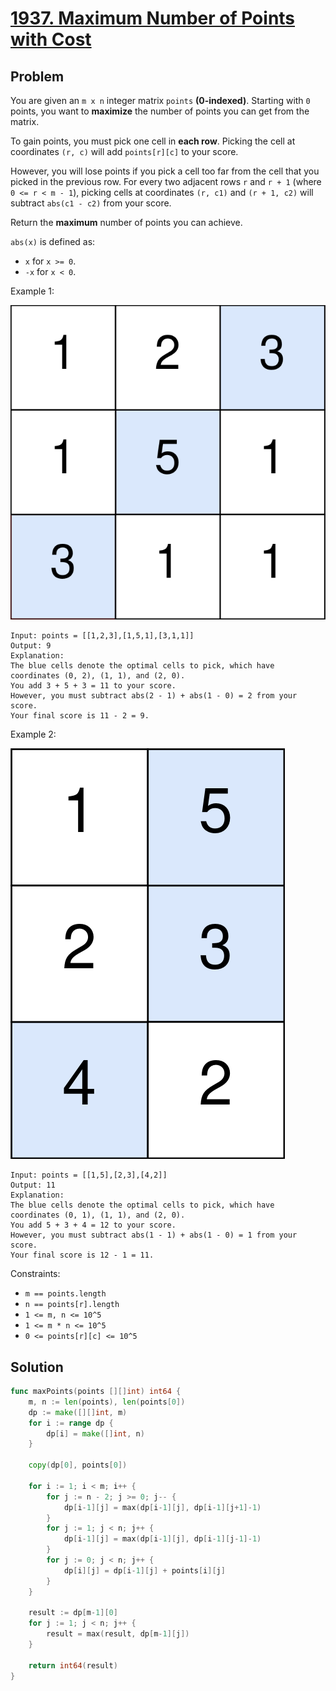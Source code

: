 # [1937. Maximum Number of Points with Cost](https://leetcode.com/problems/maximum-number-of-points-with-cost/)

## Problem

You are given an `m x n` integer matrix `points` **(0-indexed)**. Starting with `0` points, you want to **maximize** the number of points you can get from the matrix.

To gain points, you must pick one cell in **each row**. Picking the cell at coordinates `(r, c)` will add `points[r][c]` to your score.

However, you will lose points if you pick a cell too far from the cell that you picked in the previous row. For every two adjacent rows `r` and `r + 1` (where `0 <= r < m - 1`), picking cells at coordinates `(r, c1)` and `(r + 1, c2)` will subtract `abs(c1 - c2)` from your score.

Return the **maximum** number of points you can achieve.

`abs(x)` is defined as:

- `x` for `x >= 0`.
- `-x` for `x < 0`.


Example 1:

![alt text](image.png)

```
Input: points = [[1,2,3],[1,5,1],[3,1,1]]
Output: 9
Explanation:
The blue cells denote the optimal cells to pick, which have coordinates (0, 2), (1, 1), and (2, 0).
You add 3 + 5 + 3 = 11 to your score.
However, you must subtract abs(2 - 1) + abs(1 - 0) = 2 from your score.
Your final score is 11 - 2 = 9.
```

Example 2:

![alt text](image-1.png)

```
Input: points = [[1,5],[2,3],[4,2]]
Output: 11
Explanation:
The blue cells denote the optimal cells to pick, which have coordinates (0, 1), (1, 1), and (2, 0).
You add 5 + 3 + 4 = 12 to your score.
However, you must subtract abs(1 - 1) + abs(1 - 0) = 1 from your score.
Your final score is 12 - 1 = 11.
``` 

Constraints:

- `m == points.length`
- `n == points[r].length`
- `1 <= m, n <= 10^5`
- `1 <= m * n <= 10^5`
- `0 <= points[r][c] <= 10^5`

## Solution

```go
func maxPoints(points [][]int) int64 {
	m, n := len(points), len(points[0])
	dp := make([][]int, m)
	for i := range dp {
		dp[i] = make([]int, n)
	}

	copy(dp[0], points[0])

	for i := 1; i < m; i++ {
		for j := n - 2; j >= 0; j-- {
			dp[i-1][j] = max(dp[i-1][j], dp[i-1][j+1]-1)
		}
		for j := 1; j < n; j++ {
			dp[i-1][j] = max(dp[i-1][j], dp[i-1][j-1]-1)
		}
		for j := 0; j < n; j++ {
			dp[i][j] = dp[i-1][j] + points[i][j]
		}
	}

	result := dp[m-1][0]
	for j := 1; j < n; j++ {
		result = max(result, dp[m-1][j])
	}

	return int64(result)
}
```